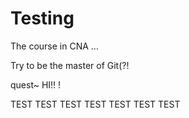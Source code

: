 Testing
=======


The course in CNA ... 

Try to be the master of Git(?!

quest~ HI!! !

TEST
TEST
TEST
TEST
TEST
TEST
TEST
